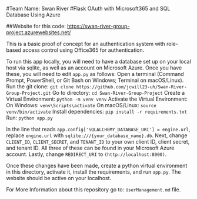 #Team Name: Swan River
#Flask OAuth with Microsoft365 and SQL Database Using Azure

##Website for this code: 
                                                                                                https://swan-river-group-project.azurewebsites.net/

This is a basic proof of concept for an authentication system with role-based access control using Office365 for authentication.

To run this app locally, you will need to have a database set up on your local host via sqlite, as well as an account on Microsoft Azure. Once you have these, you will need to edit `app.py` as follows:
                                                                                                Open a terminal (Command Prompt, PowerShell, or Git Bash on Windows; Terminal on macOS/Linux).
                                                                                                Run the git clone: `git clone https://github.com/jcwill23-uh/Swan-River-Group-Project.git`
                                                                                                Go to directory: `cd Swan-River-Group-Project`
                                                                                                Create a Virtual Environment: `python -m venv venv`
                                                                                                Activate the Virtual Environment:
                                                                                                On Windows: `venv\Scripts\activate`
                                                                                                On macOS/Linux: `source venv/bin/activate`
                                                                                                Install dependencies: `pip install -r requirements.txt`
                                                                                                Run: `python app.py`

                                                                                                

In the line that reads `app.config['SQLALCHEMY_DATABASE_URI'] = engine.url`, replace `engine.url` with `sqlite:///{your_database_name}.db`. Next, change `CLIENT_ID`, `CLIENT_SECRET`, and `TENANT_ID` to your own client ID, client secret, and tenant ID. All three of these can be found in your Microsoft Azure account. Lastly, change `REDIRECT_URI` to `(http://localhost:8000)`.

Once these changes have been made, create a python virtual environment in this directory, activate it, install the requirements, and run `app.py`. The website should be active on your localhost.

For More Information about this repository go to: `UserManagement.md` file.

